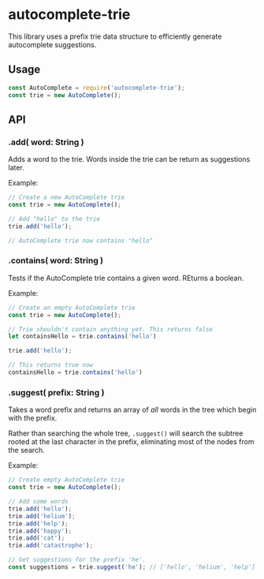 # autocomplete-trie

This library uses a prefix trie data structure to efficiently generate
autocomplete suggestions.

## Usage
```javascript
const AutoComplete = require('autocomplete-trie');
const trie = new AutoComplete();
```

## API
### .add( word: String )
Adds a word to the trie. Words inside the trie can be return as suggestions
later.

Example:

```javascript
// Create a new AutoComplete trie
const trie = new AutoComplete();

// Add "hello" to the trie
trie.add('hello');

// AutoComplete trie now contains "hello"
```

### .contains( word: String )
Tests if the AutoComplete trie contains a given word. REturns a boolean.

Example:

```javascript
// Create an empty AutoComplete trie
const trie = new AutoComplete();

// Trie shouldn't contain anything yet. This returns false
let containsHello = trie.contains('hello')

trie.add('hello');

// This returns true now
containsHello = trie.contains('hello')
```

### .suggest( prefix: String )
Takes a word prefix and returns an array of *all* words in the tree which
begin with the prefix.

Rather than searching the whole tree, `.suggest()` will search the subtree
rooted at the last character in the prefix, eliminating most of the nodes
from the search.

Example:

```javascript
// Create empty AutoComplete trie
const trie = new AutoComplete();

// Add some words
trie.add('hello');
trie.add('helium');
trie.add('help');
trie.add('happy');
trie.add('cat');
trie.add('catastrophe');

// Get suggestions for the prefix 'he'.
const suggestions = trie.suggest('he'); // ['hello', 'helium', 'help']